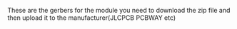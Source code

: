 These are the gerbers for the module you need to download the zip file and then upload it to the manufacturer(JLCPCB PCBWAY etc)

